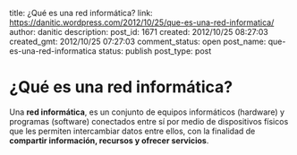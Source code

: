 title: ¿Qué es una red informática?
link: https://danitic.wordpress.com/2012/10/25/que-es-una-red-informatica/
author: danitic
description: 
post_id: 1671
created: 2012/10/25 08:27:03
created_gmt: 2012/10/25 07:27:03
comment_status: open
post_name: que-es-una-red-informatica
status: publish
post_type: post

# ¿Qué es una red informática?

Una **red informática**, es un conjunto de equipos informáticos (hardware) y programas (software) conectados entre sí por medio de dispositivos físicos que les permiten intercambiar datos entre ellos, con la finalidad de **compartir información, recursos y ofrecer servicios**.